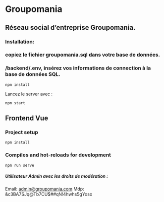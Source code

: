 # Groupomania

## Réseau social d’entreprise Groupomania.

### Installation:

### copiez le fichier groupomania.sql dans votre base de données.
### /backend/.env, insérez vos informations de connection à la base de données SQL.

```
npm install
```

Lancez le server avec :

```
npm start
```

## Frontend Vue

### Project setup

```
npm install
```

### Compiles and hot-reloads for development

```
npm run serve
```

##### Utilisateur Admin avec les droits de modération :

Email: admin@groupomania.com Mdp: &c3BA7SJq@Tb7CU$##qN!4hwhs5gYoso
